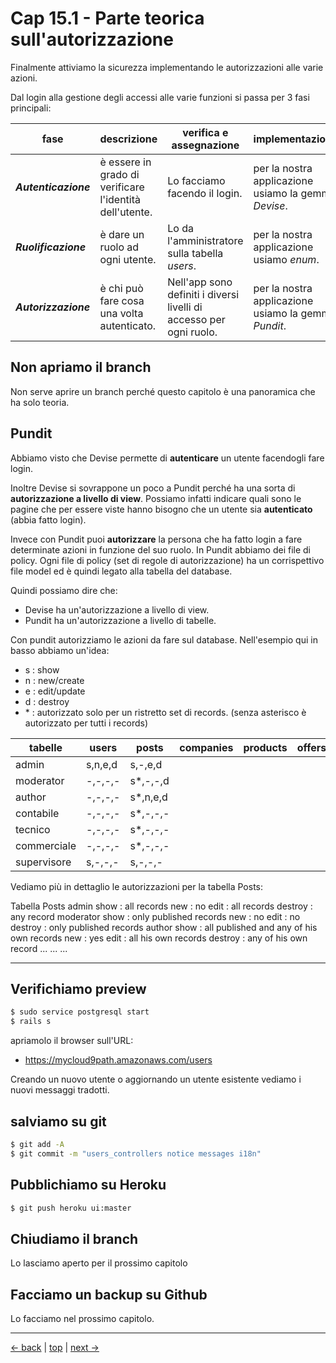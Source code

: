 # <a name="top"></a> Cap 15.1 - Parte teorica sull'autorizzazione

Finalmente attiviamo la sicurezza implementando le autorizzazioni alle varie azioni.

Dal login alla gestione degli accessi alle varie funzioni si passa per 3 fasi principali:

fase                 | descrizione                                             | verifica e assegnazione                                    | implementazione
-------------------- | ------------------------------------------------------- | ---------------------------------------------------------- | -------------------------------------------------------------
***Autenticazione*** | è essere in grado di verificare l'identità dell'utente. | Lo facciamo facendo il login.                              | per la nostra applicazione usiamo la gemma *Devise*.
***Ruolificazione*** | è dare un ruolo ad ogni utente.                         | Lo da l'amministratore sulla tabella *users*.              | per la nostra applicazione usiamo *enum*.
***Autorizzazione*** | è chi può fare cosa una volta autenticato.              | Nell'app sono definiti i diversi livelli di accesso per ogni ruolo. | per la nostra applicazione usiamo la gemma *Pundit*.



## Non apriamo il branch 

Non serve aprire un branch perché questo capitolo è una panoramica che ha solo teoria.



## Pundit

Abbiamo visto che Devise permette di **autenticare** un utente facendogli fare login.

Inoltre Devise si sovrappone un poco a Pundit perché ha una sorta di **autorizzazione a livello di view**.
Possiamo infatti indicare quali sono le pagine che per essere viste hanno bisogno che un utente sia **autenticato** (abbia fatto login).

Invece con Pundit puoi **autorizzare** la persona che ha fatto login a fare determinate azioni in funzione del suo ruolo.
In Pundit abbiamo dei file di policy. Ogni file di policy (set di regole di autorizzazione) ha un corrispettivo file model ed è quindi legato alla tabella del database.

Quindi possiamo dire che:
- Devise ha un'autorizzazione a livello di view.
- Pundit ha un'autorizzazione a livello di tabelle.

Con pundit autorizziamo le azioni da fare sul database. Nell'esempio qui in basso abbiamo un'idea:

- s : show
- n : new/create
- e : edit/update
- d : destroy
- \* : autorizzato solo per un ristretto set di records. (senza asterisco è autorizzato per tutti i records)


tabelle         | users   | posts     | companies | products | offers | invoices
--------------- | ------- | --------- | --------- | -------- | ------ | --------
admin           | s,n,e,d | s,-,e,d   |
moderator       | -,-,-,- | s*,-,-,d  |
author          | -,-,-,- | s*,n,e,d  |
contabile       | -,-,-,- | s*,-,-,-  |
tecnico         | -,-,-,- | s*,-,-,-  |
commerciale     | -,-,-,- | s*,-,-,-  |
supervisore     | s,-,-,- | s,-,-,-   |


Vediamo più in dettaglio le autorizzazioni per la tabella Posts:

Tabella Posts
  admin
    show : all records
    new  : no
    edit : all records
    destroy : any record
  moderator
    show : only published records
    new  : no
    edit : no
    destroy : only published records
  author
    show : all published and any of his own records
    new  : yes
    edit : all his own records
    destroy : any of his own record
  ...
  ...
  ...





---



## Verifichiamo preview

```bash
$ sudo service postgresql start
$ rails s
```

apriamolo il browser sull'URL:

* https://mycloud9path.amazonaws.com/users

Creando un nuovo utente o aggiornando un utente esistente vediamo i nuovi messaggi tradotti.



## salviamo su git

```bash
$ git add -A
$ git commit -m "users_controllers notice messages i18n"
```



## Pubblichiamo su Heroku

```bash
$ git push heroku ui:master
```



## Chiudiamo il branch

Lo lasciamo aperto per il prossimo capitolo



## Facciamo un backup su Github

Lo facciamo nel prossimo capitolo.



---

[<- back](https://github.com/flaviobordonidev/leanpubabrandnewcms/blob/master/01-base/09-manage_users/03-browser_tab_title_users-it.md)
 | [top](#top) |
[next ->](https://github.com/flaviobordonidev/leanpubabrandnewcms/blob/master/01-base/10-users_i18n/02-users_form_i18n-it.md)
